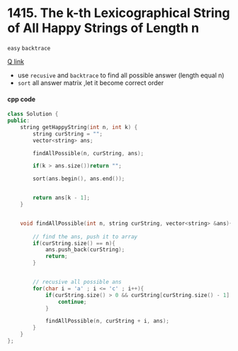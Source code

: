 # 1415. The k-th Lexicographical String of All Happy Strings of Length n

`easy` `backtrace`

[Q link](https://leetcode.com/problems/the-k-th-lexicographical-string-of-all-happy-strings-of-length-n/description)

- use `recusive` and `backtrace` to find all possible answer (length equal n)
- `sort` all answer matrix ,let it become correct order


#### cpp code

```cpp
class Solution {
public:
    string getHappyString(int n, int k) {
        string curString = "";
        vector<string> ans;

        findAllPossible(n, curString, ans);

        if(k > ans.size())return "";

        sort(ans.begin(), ans.end());


        return ans[k - 1];
    }


    void findAllPossible(int n, string curString, vector<string> &ans){
        
        // find the ans, push it to array
        if(curString.size() == n){
            ans.push_back(curString);
            return;
        }


        // recusive all possible ans
        for(char i = 'a' ; i <= 'c' ; i++){
            if(curString.size() > 0 && curString[curString.size() - 1] == i){
                continue;
            }

            findAllPossible(n, curString + i, ans);
        }
    }
};
```
